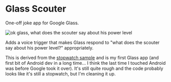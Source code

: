 Glass Scouter
=============

One-off joke app for Google Glass.

![ok glass, what does the scouter say about his power level](http://i.imgur.com/o7NKu3q.png)

Adds a voice trigger that makes Glass respond to "what does the scouter say about his power level?" appropriately.

This is derived from the [stopwatch sample](https://github.com/googleglass/gdk-stopwatch-sample) and is my first Glass app (and first bit of Android dev in a long time... I think the last time I touched Android was before Google took it over). It's still quite rough and the code probably looks like it's still a stopwatch, but I'm cleaning it up.
